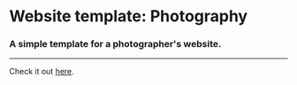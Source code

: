 # Website template: Photography
### A simple template for a photographer's website.
---

Check it out [here](https://christosnc.github.io/Web-Template-Photography/).
